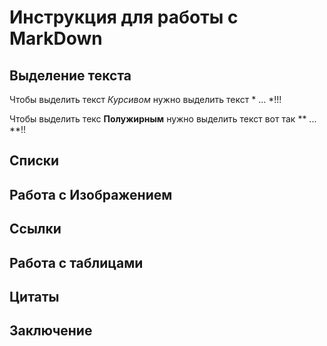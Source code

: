 # Инструкция для работы с MarkDown

## Выделение текста
Чтобы выделить текст *Курсивом* нужно выделить текст * ... *!!!

Чтобы выделить текс **Полужирным** нужно выделить текст  вот так    ** ... **!!

## Списки

## Работа с Изображением

## Ссылки

## Работа с таблицами

## Цитаты

## Заключение

